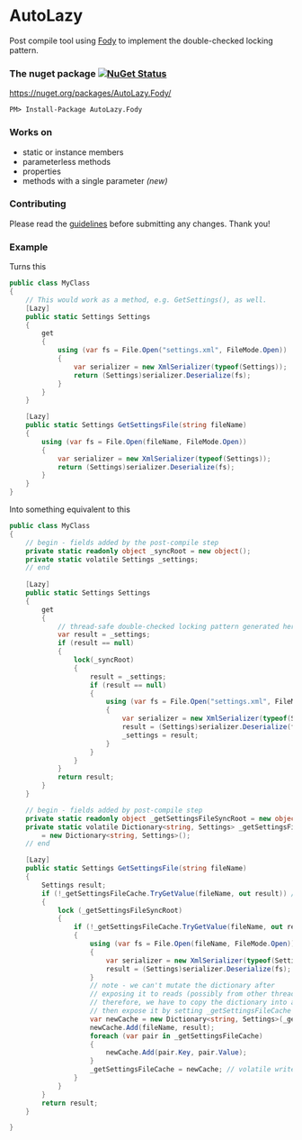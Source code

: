 # AutoLazy

Post compile tool using [Fody](https://github.com/Fody/Fody) to implement the double-checked locking pattern.

### The nuget package  [![NuGet Status](http://img.shields.io/nuget/v/AutoLazy.Fody.svg?style=flat)](https://www.nuget.org/packages/AutoLazy.Fody/)

https://nuget.org/packages/AutoLazy.Fody/

    PM> Install-Package AutoLazy.Fody

### Works on
* static or instance members
* parameterless methods
* properties
* methods with a single parameter *(new)*

### Contributing

Please read the [guidelines](./CONTRIBUTING.md) before submitting any changes. Thank you!

### Example
Turns this
```c#
public class MyClass
{
	// This would work as a method, e.g. GetSettings(), as well.
	[Lazy]
	public static Settings Settings
	{
		get
		{
			using (var fs = File.Open("settings.xml", FileMode.Open))
			{
				var serializer = new XmlSerializer(typeof(Settings));
				return (Settings)serializer.Deserialize(fs);
			}
		}
	}

	[Lazy]
	public static Settings GetSettingsFile(string fileName)
	{
		using (var fs = File.Open(fileName, FileMode.Open))
		{
			var serializer = new XmlSerializer(typeof(Settings));
			return (Settings)serializer.Deserialize(fs);
		}
	}
}
```

Into something equivalent to this
```c#
public class MyClass
{
	// begin - fields added by the post-compile step
	private static readonly object _syncRoot = new object();
	private static volatile Settings _settings;
	// end
	
	[Lazy]
	public static Settings Settings
	{
		get
		{
			// thread-safe double-checked locking pattern generated here
			var result = _settings;
			if (result == null)
			{
				lock(_syncRoot)
				{
					result = _settings;
					if (result == null)
					{
						using (var fs = File.Open("settings.xml", FileMode.Open))
						{
							var serializer = new XmlSerializer(typeof(Settings));
							result = (Settings)serializer.Deserialize(fs);
							_settings = result;
						}
					}
				}
			}
			return result;
		}
	}

	// begin - fields added by post-compile step
	private static readonly object _getSettingsFileSyncRoot = new object();
	private static volatile Dictionary<string, Settings> _getSettingsFileCache
		= new Dictionary<string, Settings>();
	// end

	[Lazy]
	public static Settings GetSettingsFile(string fileName)
	{
		Settings result;
		if (!_getSettingsFileCache.TryGetValue(fileName, out result)) // volatile read
		{
			lock (_getSettingsFileSyncRoot)
			{
				if (!_getSettingsFileCache.TryGetValue(fileName, out result))
				{
					using (var fs = File.Open(fileName, FileMode.Open))
					{
						var serializer = new XmlSerializer(typeof(Settings));
						result = (Settings)serializer.Deserialize(fs);
					}
					// note - we can't mutate the dictionary after
					// exposing it to reads (possibly from other threads)
					// therefore, we have to copy the dictionary into a new one
					// then expose it by setting _getSettingsFileCache
					var newCache = new Dictionary<string, Settings>(_getSettingsFileCache.Count + 1);
					newCache.Add(fileName, result);
					foreach (var pair in _getSettingsFileCache)
					{
						newCache.Add(pair.Key, pair.Value);
					}
					_getSettingsFileCache = newCache; // volatile write
				}
			}
		}
		return result;
	}

}
```

